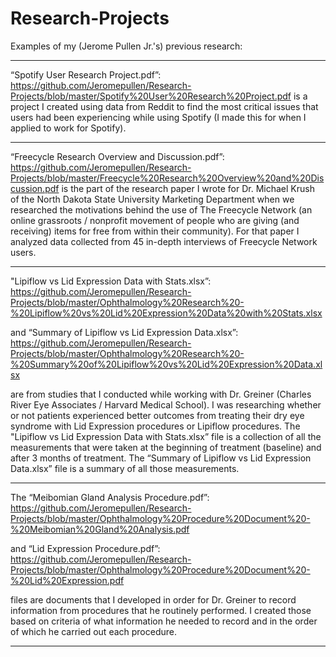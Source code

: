 # Research-Projects
Examples of my (Jerome Pullen Jr.'s) previous research:
___________________________________________

“Spotify User Research Project.pdf”: https://github.com/Jeromepullen/Research-Projects/blob/master/Spotify%20User%20Research%20Project.pdf
is a project I created using data from Reddit to find the most critical issues that users had been experiencing while using Spotify (I made this for when I applied to work for Spotify).
___________________________________________

“Freecycle Research Overview and Discussion.pdf”: https://github.com/Jeromepullen/Research-Projects/blob/master/Freecycle%20Research%20Overview%20and%20Discussion.pdf 
is the part of the research paper I wrote for Dr. Michael Krush of the North Dakota State University Marketing Department when we researched the motivations behind the use of The Freecycle Network (an online grassroots / nonprofit movement of people who are giving (and receiving) items for free from within their community).  For that paper I analyzed data collected from 45 in-depth interviews of Freecycle Network users. 
___________________________________________

"Lipiflow vs Lid Expression Data with Stats.xlsx”: https://github.com/Jeromepullen/Research-Projects/blob/master/Ophthalmology%20Research%20-%20Lipiflow%20vs%20Lid%20Expression%20Data%20with%20Stats.xlsx 

and “Summary of Lipiflow vs Lid Expression Data.xlsx”: https://github.com/Jeromepullen/Research-Projects/blob/master/Ophthalmology%20Research%20-%20Summary%20of%20Lipiflow%20vs%20Lid%20Expression%20Data.xlsx

are from studies that I conducted while working with Dr. Greiner (Charles River Eye Associates / Harvard Medical School).  I was researching whether or not patients experienced better outcomes from treating their dry eye syndrome with Lid Expression procedures or Lipiflow procedures.  The "Lipiflow vs Lid Expression Data with Stats.xlsx” file is a collection of all the measurements that were taken at the beginning of treatment (baseline) and after 3 months of treatment.  The “Summary of Lipiflow vs Lid Expression Data.xlsx” file is a summary of all those measurements.  
___________________________________________

The “Meibomian Gland Analysis Procedure.pdf”: https://github.com/Jeromepullen/Research-Projects/blob/master/Ophthalmology%20Procedure%20Document%20-%20Meibomian%20Gland%20Analysis.pdf

and “Lid Expression Procedure.pdf”: https://github.com/Jeromepullen/Research-Projects/blob/master/Ophthalmology%20Procedure%20Document%20-%20Lid%20Expression.pdf

files are documents that I developed in order for Dr. Greiner to record information from procedures that he routinely performed.  I created those based on criteria of what information he needed to record and in the order of which he carried out each procedure.
___________________________________________
